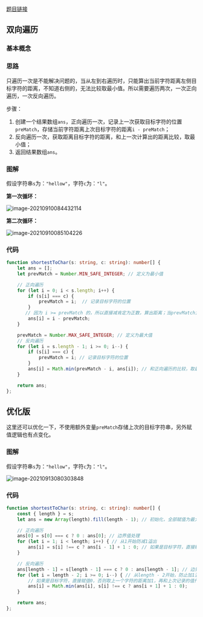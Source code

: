 [题目链接](https://leetcode-cn.com/problems/shortest-distance-to-a-character/)



## 双向遍历

### 基本概念

### 思路

只遍历一次是不能解决问题的，当从左到右遍历时，只能算出当前字符距离左侧目标字符的距离，不知道右侧的，无法比较取最小值。所以需要遍历两次，一次正向遍历，一次反向遍历。

步骤：

1. 创建一个结果数组`ans`，正向遍历一次，记录上一次获取目标字符的位置`preMatch`，存储当前字符距离上次目标字符的距离`i - preMatch`；
2. 反向遍历一次，获取距离目标字符的距离，和上一次计算出的距离比较，取最小值；
3. 返回结果数组`ans`。

### 图解

假设字符串`s`为：`"hellow"`，字符`c`为：`"l"`。

**第一次循环：**

![image-20210910084432114](https://i.loli.net/2021/09/10/PBCTuySQvNFa37Z.png)

**第二次循环：**

![image-20210910085104226](https://i.loli.net/2021/09/10/3OfH8JEAgKWxqpl.png)

### 代码

```typescript
function shortestToChar(s: string, c: string): number[] {
    let ans = [];
    let prevMatch = Number.MIN_SAFE_INTEGER; // 定义为最小值

    // 正向遍历
    for (let i = 0; i < s.length; i++) {
        if (s[i] === c) {
            prevMatch = i;  // 记录目标字符的位置
        }
       // 因为 i >= prevMatch 的，所以直接减肯定为正数，算出距离；当prevMatch为MIN_SAFE_INTEGER时，减完是一个很大的值
        ans[i] = i - prevMatch;
    }

    prevMatch = Number.MAX_SAFE_INTEGER; // 定义为最大值
    // 反向遍历
    for (let i = s.length - 1; i >= 0; i--) {
        if (s[i] === c) {
            prevMatch = i; // 记录目标字符的位置
        }
        ans[i] = Math.min(prevMatch - i, ans[i]); // 和正向遍历的比较，取最小的位置作为最后的值
    }

    return ans;
};
```

## 优化版

这里还可以优化一下，不使用额外变量`preMatch`存储上次的目标字符串，另外赋值逻辑也有点变化。

### 图解

假设字符串`s`为：`"hellow"`，字符`c`为：`"l"`。

![image-20210913080303848](https://i.loli.net/2021/09/13/h5gPDfqme8x1VLa.png)

### 代码

```typescript
function shortestToChar(s: string, c: string): number[] {
    const { length } = s;
    let ans = new Array(length).fill(length - 1); // 初始化，全部赋值为最大距离

    // 正向遍历
    ans[0] = s[0] === c ? 0 : ans[0]; // 边界值处理
    for (let i = 1; i < length; i++) { // 从1开始防减1溢出
        ans[i] = s[i] !== c ? ans[i - 1] + 1 : 0; // 如果是目标字符，直接赋值0，否则取上一个字符的距离加1
    }

    // 反向遍历
    ans[length - 1] = s[length - 1] === c ? 0 : ans[length - 1]; // 边界值处理
    for (let i = length - 2; i >= 0; i--) { // 从length - 2开始，防止加1溢出
        // 如果是目标字符，直接赋值0，否则取上一个字符的距离加1，再和上次记录的值作比较，取最小值
        ans[i] = Math.min(ans[i], s[i] !== c ? ans[i + 1] + 1 : 0);
    }

    return ans;
};
```

